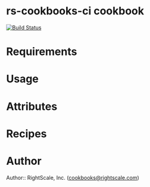 # rs-cookbooks-ci cookbook
[![Build Status](https://travis-ci.org/rightscale-cookbooks/rs-cookbooks_ci.png?branch=white_13_05_acu111375_rs_cookbooks_ci_initial_changes)](https://travis-ci.org/rightscale-cookbooks/rs-cookbooks_ci)

# Requirements

# Usage

# Attributes

# Recipes

# Author

Author:: RightScale, Inc. (<cookbooks@rightscale.com>)
